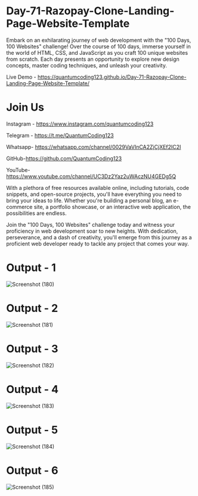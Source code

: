 # Day-71-Razopay-Clone-Landing-Page-Website-Template

Embark on an exhilarating journey of web development with the "100 Days, 100 Websites" challenge! Over the course of 100 days, immerse yourself in the world of HTML, CSS, and JavaScript as you craft 100 unique websites from scratch. Each day presents an opportunity to explore new design concepts, master coding techniques, and unleash your creativity.

Live Demo - https://quantumcoding123.github.io/Day-71-Razopay-Clone-Landing-Page-Website-Template/

# Join Us

Instagram - https://www.instagram.com/quantumcoding123

Telegram - https://t.me/QuantumCoding123

Whatsapp- https://whatsapp.com/channel/0029VaVInCA2ZjCjXEf2IC2I

GitHub-https://github.com/QuantumCoding123

YouTube-https://www.youtube.com/channel/UC3Dz2Yaz2uWAczNU4GEDg5Q

With a plethora of free resources available online, including tutorials, code snippets, and open-source projects, you'll have everything you need to bring your ideas to life. Whether you're building a personal blog, an e-commerce site, a portfolio showcase, or an interactive web application, the possibilities are endless.

Join the "100 Days, 100 Websites" challenge today and witness your proficiency in web development soar to new heights. With dedication, perseverance, and a dash of creativity, you'll emerge from this journey as a proficient web developer ready to tackle any project that comes your way.

# Output - 1
![Screenshot (180)](https://github.com/QuantumCoding123/Day-71-Razopay-Clone-Landing-Page-Website-Template/assets/166281221/a20ab4f9-3da9-474d-9d78-7e7ac17bfb81)
 
# Output - 2

![Screenshot (181)](https://github.com/QuantumCoding123/Day-71-Razopay-Clone-Landing-Page-Website-Template/assets/166281221/061616c7-3977-462b-8b4e-d4256fe3637c)

# Output - 3

![Screenshot (182)](https://github.com/QuantumCoding123/Day-71-Razopay-Clone-Landing-Page-Website-Template/assets/166281221/b533a057-5f89-44a3-8ea6-366db32df24f)

# Output - 4

![Screenshot (183)](https://github.com/QuantumCoding123/Day-71-Razopay-Clone-Landing-Page-Website-Template/assets/166281221/d5b4496d-04a7-4cda-a0ab-fafa4ea5bf8f)

# Output - 5

![Screenshot (184)](https://github.com/QuantumCoding123/Day-71-Razopay-Clone-Landing-Page-Website-Template/assets/166281221/1c3cfc1f-c2f8-47c8-87df-837f53469a8a)

# Output - 6

![Screenshot (185)](https://github.com/QuantumCoding123/Day-71-Razopay-Clone-Landing-Page-Website-Template/assets/166281221/83f96039-b80d-4b77-aaea-292630ec32b4)
